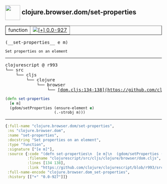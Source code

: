 ## <img width="48px" valign="middle" src="http://i.imgur.com/Hi20huC.png"> clojure.browser.dom/set-properties

 <table border="1">
<tr>
<td>function</td>
<td><a href="https://github.com/cljsinfo/api-refs/tree/0.0-927"><img valign="middle" alt="[+] 0.0-927" src="https://img.shields.io/badge/+-0.0--927-lightgrey.svg"></a> </td>
</tr>
</table>

 <samp>
(__set-properties__ e m)<br>
</samp>

```
Set properties on an element
```

---

 <pre>
clojurescript @ r993
└── src
    └── cljs
        └── clojure
            └── browser
                └── <ins>[dom.cljs:134-138](https://github.com/clojure/clojurescript/blob/r993/src/cljs/clojure/browser/dom.cljs#L134-L138)</ins>
</pre>

```clj
(defn set-properties
  [e m]
  (gdom/setProperties (ensure-element e)
                      (.-strobj m)))
```


---

```clj
{:full-name "clojure.browser.dom/set-properties",
 :ns "clojure.browser.dom",
 :name "set-properties",
 :docstring "Set properties on an element",
 :type "function",
 :signature ["[e m]"],
 :source {:code "(defn set-properties\n  [e m]\n  (gdom/setProperties (ensure-element e)\n                      (.-strobj m)))",
          :filename "clojurescript/src/cljs/clojure/browser/dom.cljs",
          :lines [134 138],
          :link "https://github.com/clojure/clojurescript/blob/r993/src/cljs/clojure/browser/dom.cljs#L134-L138"},
 :full-name-encode "clojure.browser.dom_set-properties",
 :history [["+" "0.0-927"]]}

```
